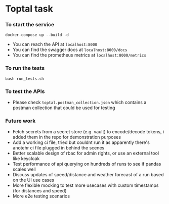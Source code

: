 # Toptal task


### To start the service

```
docker-compose up --build -d
```
- You can reach the API at `localhost:8000`
- You can find the swagger docs at `localhost:8000/docs`
- You can find the prometheus metrics at `localhost:8000/metrics`


### To run the tests
```
bash run_tests.sh
```

### To test the APIs
- Please check `toptal.postman_collection.json` which contains a postman collection that could be used for testing


### Future work
- Fetch secrets from a secret store (e.g. vault) to encode/decode tokens, i added them in the repo for demonstration purposes
- Add a working ci file, tried but couldnt run it as apparently there's anotehr ci file plugged in behind the scenes
- Better scalable design of rbac for admin rights, or use an external tool like keycloak
- Test performance of api querying on hundreds of runs to see if pandas scales well
- Discuss updates of speed/distance and weather forecast of a run based on the UI use cases
- More flexible mocking to test more usecases with custom timestamps (for distances and speed)
- More e2e testing scenarios
